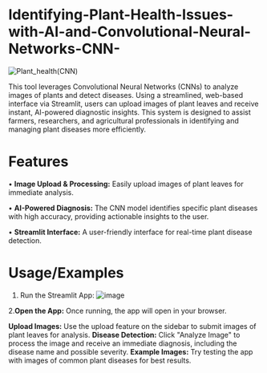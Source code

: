  # Identifying-Plant-Health-Issues-with-AI-and-Convolutional-Neural-Networks-CNN-
![Plant_health(CNN)](https://github.com/user-attachments/assets/5b5a63d8-d668-48c7-b457-a6b3c3ebc4af)

This tool leverages Convolutional Neural Networks (CNNs) to analyze images of plants and detect diseases. Using a streamlined, web-based interface via Streamlit, users can upload images of plant leaves and receive instant, AI-powered diagnostic insights. This system is designed to assist farmers, researchers, and agricultural professionals in identifying and managing plant diseases more efficiently.

# Features
• **Image Upload & Processing:** Easily upload images of plant leaves for immediate analysis.

• **AI-Powered Diagnosis:** The CNN model identifies specific plant diseases with high accuracy, providing actionable insights to the user.

• **Streamlit Interface:** A user-friendly interface for real-time plant disease detection.

# Usage/Examples
1. Run the Streamlit App:
![image](https://github.com/user-attachments/assets/b61e9bff-2ea4-4705-ad06-1ac35d6650c7)

2.**Open the App:** Once running, the app will open in your browser.

**Upload Images:** Use the upload feature on the sidebar to submit images of plant leaves for analysis.
**Disease Detection:** Click "Analyze Image" to process the image and receive an immediate diagnosis, including the disease name and possible severity.
**Example Images:** Try testing the app with images of common plant diseases for best results.
